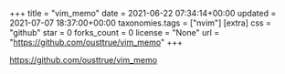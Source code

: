 +++
title = "vim_memo"
date = 2021-06-22 07:34:14+00:00
updated = 2021-07-07 18:37:00+00:00
taxonomies.tags = ["nvim"]
[extra]
css = "github"
star = 0
forks_count = 0
license = "None"
url = "https://github.com/ousttrue/vim_memo"
+++

<https://github.com/ousttrue/vim_memo>

